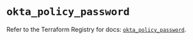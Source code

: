 # `okta_policy_password`

Refer to the Terraform Registry for docs: [`okta_policy_password`](https://registry.terraform.io/providers/okta/okta/4.14.0/docs/resources/policy_password).
